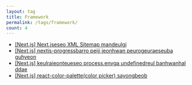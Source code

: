 ```yaml
---
layout: tag
title: Framework
permalink: /tags/framework/
count: 4
---
```


- [[Next.js] Next.jseseo XML Sitemap mandeulgi](https://taedonn.com/posts/37/)
- [[Next.js] nextjs-progressbarro peiji jeonhwan peurogeuraeseuba guhyeon](https://taedonn.com/posts/36/)
- [[Next.js] keulraieonteueseo process.envga undefinedreul banhwanhal ddae](https://taedonn.com/posts/35/)
- [[Next.js] react-color-palette(color picker) sayongbeob](https://taedonn.com/posts/34/)
